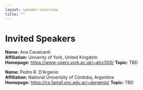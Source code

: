 ```yaml
---
layout: speaker-overview
title: ""
---
```


# Invited Speakers

<div class="container">
<div class="row justify-content-start p-3">
  <!--  <div class="col-sm-2">
        <a href="/2022/speakers/AnaCavalcanti/">
            <div class="speakers-hover"></div>
            <img src="/2022/assets/img/people/small-AnaCavalcanti.jpg" alt="Ana Cavalcanti" title="Ana Cavalcanti" width="150"/>
        </a>
    </div> -->
    <div class="col-sm-10">
        <p><b>Name:</b>  Ana Cavalcanti <br/>
        <b>Affiliation:</b> Univerity of York, United Kingdom <br/>
         <b>Homepage:</b> <a href="https://www-users.york.ac.uk/~alcc500/">https://www-users.york.ac.uk/~alcc500/</a> 
        <b>Topic:</b> TBD </p> 
    </div>
</div>
<div class="row justify-content-start p-3">
    <div class="col-sm-2">
      <!--    <a href="/2022/speakers/PedroDArgenio/">
            <div class="speakers-hover"></div>
            <img src="/2022/assets/img/people/small-PedroDArgenio.jpg" alt="Pedro R. D'Argenio" title="Pedro R. D'Argenio" width="150"/>
        </a>
    </div> -->
    <div class="col-sm-10">
        <p><b>Name:</b> Pedro R. D'Argenio <br/>
        <b>Affiliation:</b> National Univerisity of Córdoba, Argentina <br/>
        <b>Homepage:</b> <a href="https://cs.famaf.unc.edu.ar/~dargenio/">https://cs.famaf.unc.edu.ar/~dargenio/</a> 
        <b>Topic:</b> TBD </p> 
    </div>
</div>



